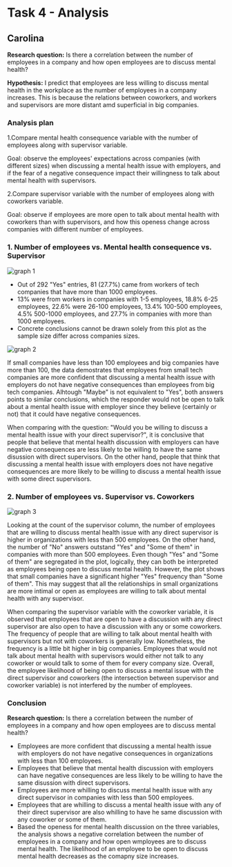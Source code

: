 # Task 4 - Analysis

## Carolina

**Research question:** Is there a correlation between the number of employees in a company and how open employees are to discuss mental health?

**Hypothesis:**
    I predict that employees are less willing to discuss mental health in the workplace as the number of employees in a company increases. This is because the relations between coworkers, and workers and supervisors are more distant amd superficial in big companies.

### Analysis plan

1.Compare mental health consequence variable with the number of employees along with supervisor variable.

Goal: observe the employees' expectations across companies (with different sizes) when discussing a mental health issue with employers, and if the fear of a negative consequence impact their willingness to talk about mental health with supervisors.

2.Compare supervisor variable with the number of employees along with coworkers variable.
  
Goal: observe if employees are more open to talk about mental health with coworkers than with supervisors, and how this openess change across companies with different number of employees.

### 1. Number of employees vs. Mental health consequence vs. Supervisor

![graph 1](C:\Users\cltom\OneDrive\Documents\COSC301\project-group37-project\analysis\carolina\graph1.jpg)

- Out of 292 "Yes" entries, 81 (27.7%) came from workers of tech companies that have more than 1000 employees. 
- 13% were from workers in companies with 1-5 employees, 18.8% 6-25 employees, 22.6% were 26-100 employees, 13.4% 100-500 employees, 4.5% 500-1000 employees, and 27.7% in companies with more than 1000 employees.
- Concrete conclusions cannot be drawn solely from this plot as the sample size differ across companies sizes.

![graph 2](C:\Users\cltom\OneDrive\Documents\COSC301\project-group37-project\analysis\carolina\graph2.jpg)

If small companies have less than 100 employees and big companies have more than 100, the data demostrates that employees from small tech companies are more confident that discussing a mental health issue with employers do not have negative consequences than employees from big tech companies. Alhtough "Maybe" is not equivalent to "Yes", both answers points to similar conclusions, which the responder would not be open to talk about a mental health issue with employer since they believe (certainly or not) that it could have negative consequences.
​

When comparing with the question: "Would you be willing to discuss a mental health issue with your direct supervisor?", it is conclusive that people that believe that mental health discussion with employers can have negative consequences are less likely to be willing to have the same disussion with direct supervisors. On the other hand, people that think that discussing a mental health issue with employers does not have negative consequences are more likely to be willing to discuss a mental health issue with some direct supervisors.

### 2. Number of employees vs. Supervisor vs. Coworkers

![graph 3](C:\Users\cltom\OneDrive\Documents\COSC301\project-group37-project\analysis\carolina\graph3.jpg)

Looking at the count of the supervisor column, the number of employees that are willing to discuss mental health issue with any direct supervisor is higher in organizations with less than 500 employees. On the other hand, the number of "No" answers outstand "Yes" and "Some of them" in companies with more than 500 employees. Even though "Yes" and "Some of them" are segregated in the plot, logically, they can both be interpreted as employees being open to discuss mental health. However, the plot shows that small companies have a significant higher "Yes" frequency than "Some of them". This may suggest that all the relationships in small organizations are more intimal or open as employees are willing to talk about mental health with any supervisor.


When comparing the supervisor variable with the coworker variable, it is observed that employees that are open to have a discussion with any direct supervisor are also open to have a discussion with any or some coworkers. The frequency of people that are willing to talk about mental health with supervisors but not with coworkers is generally low. Nonetheless, the frequency is a little bit higher in big companies. Employees that would not talk about mental health with supervisors would either not talk to any coworker or would talk to some of them for every company size. Overall, the employee likelihood of being open to discuss a mental issue with the direct supervisor and coworkers (the intersection between supervisor and coworker variable) is not interfered by the number of employees.

### Conclusion

**Research question:** Is there a correlation between the number of employees in a company and how open employees are to discuss mental health?

- Employees are more confident that discussing a mental health issue with employers do not have negative consequences in organizations with less than 100 employees.
- Employees that believe that mental health discussion with employers can have negative consequences are less likely to be willing to have the same disussion with direct supervisors.
- Employees are more whilling to discuss mental health issue with any direct supervisor in companies with less than 500 employees.
- Employees that are whilling to discuss a mental health issue with any of their direct supervisor are also whilling to have he same discussion with any coworker or some of them.
- Based the openess for mental health discussion on the three variables, the analysis shows a negative correlation between the number of employees in a company and how open wmployees are to discuss mental health. The likelihood of an employee to be open to discuss mental health decreases as the comapny size increases.